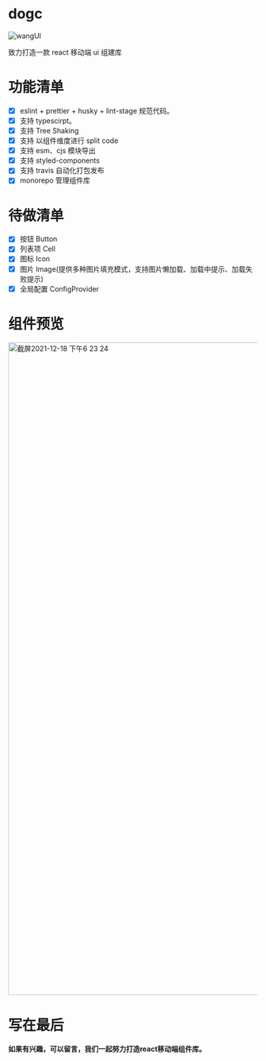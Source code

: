 <!--
 * @Descripttion:
 * @version:
 * @Author: wjm
 * @Date: 2021-09-16 17:57:29
 * @LastEditors: sueRimn
 * @LastEditTime: 2021-12-10 23:28:06
-->

# dogc

![wangUI](https://user-images.githubusercontent.com/36124772/133591976-a6c927ef-ef45-44c1-b5e0-ce6f73c08bf4.jpg)

致力打造一款 react 移动端 ui 组建库

# 功能清单

- [x] eslint + prettier + husky + lint-stage 规范代码。
- [x] 支持 typescirpt。
- [x] 支持 Tree Shaking
- [x] 支持 以组件维度进行 split code
- [x] 支持 esm、cjs 模块导出
- [x] 支持 styled-components
- [x] 支持 travis 自动化打包发布
- [x] monorepo 管理组件库

# 待做清单

- [x] 按钮 Button
- [x] 列表项 Cell
- [x] 图标 Icon
- [x] 图片 Image(提供多种图片填充模式，支持图片懒加载、加载中提示、加载失败提示)
- [x] 全局配置 ConfigProvider

# 组件预览
<img width="1315" alt="截屏2021-12-18 下午6 23 24" src="https://user-images.githubusercontent.com/36124772/146637725-2c1cba86-5467-4cbf-99b7-9cda31947ec3.png">



# 写在最后
**如果有兴趣，可以留言，我们一起努力打造react移动端组件库。**
